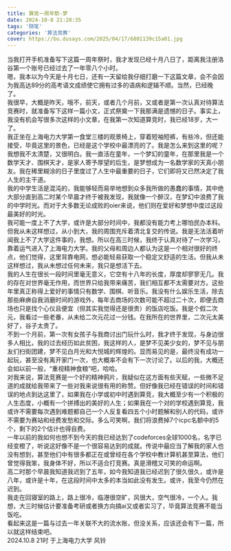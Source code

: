 ```yaml
---
title: 算竞一周年祭-梦
date: 2024-10-8 21:28:35
tags: '随笔'
categories: '算法竞赛'
cover: https://bu.dusays.com/2025/04/17/6801139c15a01.jpg
---
```


当我打开手机准备写下这篇一周年祭时，我才发现已经十月八日了，距离我注册洛谷第一个账号已经过去了一年零八个小时。\
嗯，我本以为今天是十月七日，还有一天留给我仔细打磨一下这篇文章，会不会因为我高达89分的高考语文成绩使它拥有过多的语病和逻辑不顺。当然，已经晚了。\
我很早，大概是昨天，哦不，前天，或者几个月前，又或者是第一次认真对待算法竞赛时，就准备写下这样一篇小文，正式祭奠一下我那满是遗憾的日子。事实上，我没有机会写很多次这样的小文章，在我第一次知道算竞时，我已经18岁，大一了。\
我正坐在上海电力大学第一食堂三楼的观景椅上，穿着短袖短裤，有些冷，但还能接受，毕竟这里的景色，已经是这个学校中最漂亮的了。我是怎么来到这里的呢？我想我不太清楚，又很明白。我一直活在童年，一个梦幻的童年，在那里我是一个数学天才、围棋天才，是家人寄予厚望的后生，是梦想成为一名数学家的天真小朋友。我在稀里糊涂的日子里度过了人生中最重要的日子，它们即将又已然决定了我人生的主干道。\
我的中学生活是混沌的，我能够轻而易举地想到众多我所做的愚蠢的事情，其中绝大部分直到高二时某个早晨才终于被我发现，我就像一个醉汉，在梦幻中浪费了我的中学时光。而对于大多数无论成败的oier来说，他们则在爱好和梦想中度过这段最美好的时光。\
我可能一度上不了大学，或许是大部分时间中，我都没有能力考上哪怕民办本科。但我从未这样想过，从小到大，我的周围充斥着清北复交的传说。我是无法活着听闻我上不了大学这件事的，我想。所以在高三时候，我终于认真对待了一次学习，靠着运气进入了上海电力大学。我的父母和周边人都认为这是一个相对很好的终点，他们觉得，这里背靠电网，想必能轻易获取一个稳定又舒适的生活。但我从未这样想过，我从未想过任何未来，我只是想活下去。\
我的人生在很长一段时间里毫无意义，它空有十八年的长度，厚度却寥寥无几。我的存在对世界毫无作用，而世界只给我带来痛苦，我们相互都不太需要对方。这些年里真正称得上爱好的事情只有数学、围棋、听音乐。我没有什么娱乐生活，除去那些麻痹自我消磨时间的游戏外，每年去商场的次数可能不超过二十次，即便去商场也只是找个心仪且便宜（但其实我觉得还是很贵）的饭店吃饭。我是个假二次元，我看过一些老番，从未给二次元花过一分钱。在我所在的世界里，二次元太美好了，谷子太贵了。\
不到一个月前，第一次有女孩子与我商讨出门玩什么时，我才终于发现，与身边很多人相比，我的过去经历如此贫困，我这样的人，是梦不见美少女的，梦不见与朋友们扫街团建，梦不见白月光和大悦城的辉煌的。显而易见的是，最终没有成功一起玩，甚至没有离开家门一次，也大概率不会有下一次讨论了。以后的我，大概还会如以前一般，“重视精神食粮”吧，哈哈。\
对我来说，算法竞赛是一个好的精神鸦片，我疑似在这方面有些天赋，一些微不足道的成就给我带来了一些对我来说很有用的称赞。但好像我已经在错误的时间和错误的地点到达这里了，如果我在小学或初中时遇到算竞，我大概至少有一个积极的人生态度，小概有一个拼搏出的美好的人生；如果我在一个对的学校遇到算竞，我或许不需要每次遇到难题都自己一个人反复看四五个小时题解和别人的代码，或许不需要为赛站和经费发愁和交际。多么可笑啊，我们将浪费掉7个icpc名额中的5个，剩下的2个估计也得自费。\
一年以前的我如何也想不到今天的我已经达到了codeforces全球1000名，名字已经变橙了，听说这好像不是一个很容易达到的成就。传说中最应当了解我的家人也没有想到，甚至他们中有很多都正在或曾经在各个学校中教计算机甚至算法，他们曾觉得我笨，我身体不好，所以不适合打竞赛。真是滑稽又可笑的命运啊。\
高二时那个早晨我知道我迟到了五年，如今我知道我已经迟到了很久很久，或许是八年，或许是十年，在这段时间中太多的本当如此没有发生。或许，我至今仍然在迟到。\
我走在回寝室的路上，路上很冷，临港很空旷，风很大，空气很冷，一个人。我想，大三时候估计要准备考研或者换方向搞ai又或者实习了，毕竟算法竞赛不能当饭吃。\
看起来这是一篇与过去一年关联不大的流水账，但没关系，应该还会有下一篇，所以就这样结束吧。\
2024.10.8 21时 于上海电力大学 风铃